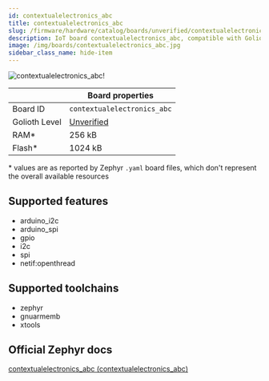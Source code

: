 ```yaml
---
id: contextualelectronics_abc
title: contextualelectronics_abc
slug: /firmware/hardware/catalog/boards/unverified/contextualelectronics_abc
description: IoT board contextualelectronics_abc, compatible with Golioth at unverified level.
image: /img/boards/contextualelectronics_abc.jpg
sidebar_class_name: hide-item
---
```


[//]: # (This is an auto-generated file, do not edit! Changes to it will be lost upon re-generation)

![contextualelectronics_abc!](/img/boards/contextualelectronics_abc.jpg "contextualelectronics_abc")

|                | Board properties     |
| -------------  | -------------------- |
| Board ID       | `contextualelectronics_abc` |
| Golioth Level  | [Unverified](/firmware/hardware#unverified-boards) |
| RAM*           | 256 kB |
| Flash*         | 1024 kB |

\* values are as reported by Zephyr `.yaml` board files, which don't represent the overall available resources



## Supported features

* arduino_i2c
* arduino_spi
* gpio
* i2c
* spi
* netif:openthread

## Supported toolchains

* zephyr
* gnuarmemb
* xtools

## Official Zephyr docs

[contextualelectronics_abc (contextualelectronics_abc)](https://docs.zephyrproject.org/latest/boards/contextualelectronics/abc/doc/index.html)
